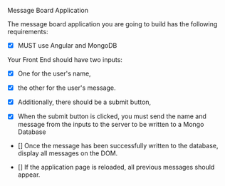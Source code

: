 Message Board Application

The message board application you are going to build has the following requirements:

- [X] MUST use Angular and MongoDB

Your Front End should have two inputs:
- [X] One for the user's name,
- [X] the other for the user's message.
- [X] Additionally, there should be a submit button,

- [X] When the submit button is clicked, you must send the name and message from the
inputs to the server to be written to a Mongo Database

- [] Once the message has been successfully written to the database,
display all messages on the DOM.

- [] If the application page is reloaded, all previous messages should appear.
